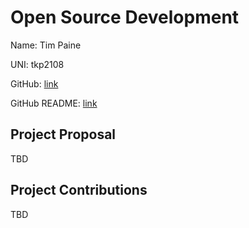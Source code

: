 # Open Source Development

Name: Tim Paine

UNI: tkp2108

GitHub: [link](https://github.com/timkpaine)

GitHub README: [link](https://github.com/timkpaine/timkpaine/blob/main/README.md)


## Project Proposal

TBD

## Project Contributions

TBD
